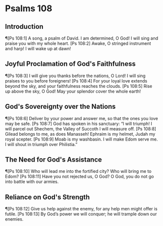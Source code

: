 # Psalms 108

## Introduction
¶[Ps 108:1] A song, a psalm of David. I am determined, O God! I will sing and praise you with my whole heart.
[Ps 108:2] Awake, O stringed instrument and harp! I will wake up at dawn!

## Joyful Proclamation of God's Faithfulness
¶[Ps 108:3] I will give you thanks before the nations, O Lord! I will sing praises to you before foreigners!
[Ps 108:4] For your loyal love extends beyond the sky, and your faithfulness reaches the clouds.
[Ps 108:5] Rise up above the sky, O God! May your splendor cover the whole earth!

## God's Sovereignty over the Nations
¶[Ps 108:6] Deliver by your power and answer me, so that the ones you love may be safe.
[Ps 108:7] God has spoken in his sanctuary: “I will triumph! I will parcel out Shechem, the Valley of Succoth I will measure off.
[Ps 108:8] Gilead belongs to me, as does Manasseh! Ephraim is my helmet, Judah my royal scepter.
[Ps 108:9] Moab is my washbasin. I will make Edom serve me. I will shout in triumph over Philistia.”

## The Need for God's Assistance
¶[Ps 108:10] Who will lead me into the fortified city? Who will bring me to Edom?
[Ps 108:11] Have you not rejected us, O God? O God, you do not go into battle with our armies.

## Reliance on God's Strength
¶[Ps 108:12] Give us help against the enemy, for any help men might offer is futile.
[Ps 108:13] By God’s power we will conquer; he will trample down our enemies.
